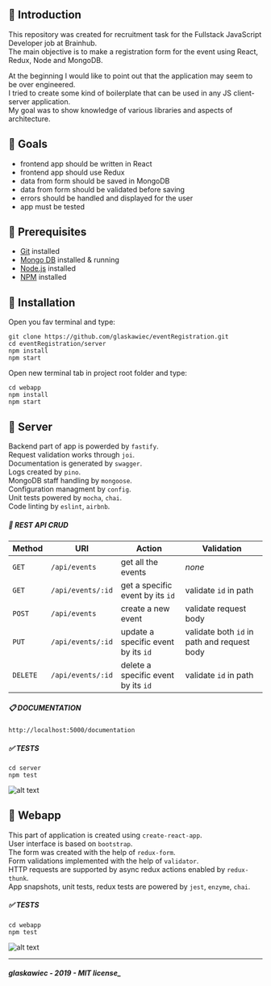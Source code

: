 ##  :raising_hand: Introduction
This repository was created for recruitment task for the Fullstack JavaScript Developer job at Brainhub.  
The main objective is to make a registration form for the event using React, Redux, Node and MongoDB.  
  
At the beginning I would like to point out that the application may seem to be over engineered.  
I tried to create some kind of boilerplate that can be used in any JS client-server application.  
My goal was to show knowledge of various libraries and aspects of architecture.  


## :bookmark_tabs: Goals

*  frontend app should be written in React
*  frontend app should use Redux
*  data from form should be saved in MongoDB
*  data from form should be validated before saving
*  errors should be handled and displayed for the user
*  app must be tested

## :pencil: Prerequisites

*  [Git](https://git-scm.com) installed
*  [Mongo DB](https://www.mongodb.com) installed & running
*  [Node.js](https://nodejs.org/en/) installed
*  [NPM](https://www.npmjs.com/) installed

## :hammer: Installation
Open you fav terminal and type:
```
git clone https://github.com/glaskawiec/eventRegistration.git
cd eventRegistration/server
npm install
npm start
```
Open new terminal tab in project root folder and type:
```
cd webapp
npm install
npm start
```

## :rocket: Server
Backend part of app is powerded by `fastify`.  
Request validation works through `joi`.  
Documentation is generated by `swagger`.  
Logs created by `pino`.  
MongoDB staff handling by `mongoose`.  
Configuration managment by `config`.  
Unit tests powered by `mocha`, `chai`.  
Code linting by `eslint`, `airbnb`.  

##### :repeat: REST API CRUD 

| Method    | URI                   | Action                                  | Validation                                       |
| ---       | ---                   | ---                                     | ---                                              |
| `GET`     | `/api/events`     | get all the events                  | _none_                                           |
| `GET`     | `/api/events/:id` | get a specific event by its `id`    | validate `id` in path                            |
| `POST`    | `/api/events`     | create a new event                   | validate request body                        |
| `PUT`     | `/api/events/:id` | update a specific event by its `id`  | validate both `id` in path and request body  |
| `DELETE`  | `/api/events/:id` | delete a specific event by its `id`  | validate `id` in path                            |

##### :clipboard: DOCUMENTATION
```
http://localhost:5000/documentation
```

##### :white_check_mark: TESTS
```
cd server
npm test
```
![alt text](https://i.ibb.co/t4hdbJg/Capture.png "Tests Screen")

## :sunrise_over_mountains: Webapp
This part of application is created using `create-react-app`.  
User interface is based on `bootstrap`.  
The form was created with the help of `redux-form`.  
Form validations implemented with the help of `validator`.  
HTTP requests are supported by async redux actions enabled by `redux-thunk`.  
App snapshots, unit tests, redux tests are powered by `jest`, `enzyme`, `chai`.

##### :white_check_mark: TESTS
```
cd webapp
npm test
```
![alt text](https://i.ibb.co/jVm3kw5/Capture2.png "Tests Screen")

---

##### glaskawiec - 2019 - MIT license_
